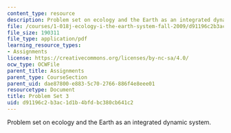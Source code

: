 ```yaml
---
content_type: resource
description: Problem set on ecology and the Earth as an integrated dynamic system.
file: /courses/1-018j-ecology-i-the-earth-system-fall-2009/d91196c2b3ac1d1b4bfdbc380cb641c2_MIT1_018JF09_hw3.pdf
file_size: 190311
file_type: application/pdf
learning_resource_types:
- Assignments
license: https://creativecommons.org/licenses/by-nc-sa/4.0/
ocw_type: OCWFile
parent_title: Assignments
parent_type: CourseSection
parent_uid: dae87800-e883-5c70-2766-886f4e8eee01
resourcetype: Document
title: Problem Set 3
uid: d91196c2-b3ac-1d1b-4bfd-bc380cb641c2
---
```

Problem set on ecology and the Earth as an integrated dynamic system.